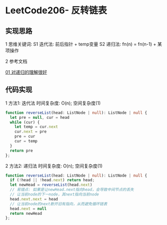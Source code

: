 # LeetCode206- 反转链表

## 实现思路

1 思维关键词: 
  S1 迭代法: 前后指针 + temp变量
  S2 递归法: fn(n) = fn(n-1) + 某项操作

2 参考文档 

[01 对递归的理解很好](https://leetcode.cn/problems/reverse-linked-list/solution/fan-zhuan-lian-biao-liang-chong-shi-xian-sk9y/)


## 代码实现

1 方法1: 迭代法  时间复杂度: O(n);  空间复杂度(1)
```ts
function reverseList(head: ListNode | null): ListNode | null {
  let pre = null, cur = head
  while (cur) {
    let temp = cur.next
    cur.next = pre
    pre = cur
    cur = temp
  }
  return pre
};
```

2 方法2: 递归法  时间复杂度: O(n);  空间复杂度(1)
```ts
function reverseList(head: ListNode | null): ListNode | null {
  if (!head || !head.next) return head;
  let newHead = reverseList(head.next)
  // 易错点: 如果是让newHead.next指向head，会导致中间节点的丢失
  // 让当前node的下一node，其next指向当前node
  head.next.next = head
  // 让当前node的next断开旧有指向，从而避免循环链表
  head.next = null
  return newHead
};
```